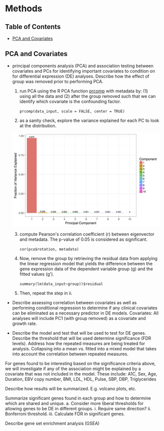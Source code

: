 # Methods

## Table of Contents

- [PCA and Covariates](#pca_and_covariates)

## PCA and Covariates

- principal components analysis (PCA) and association testing between covariates
and PCs for identifying important covariates to condition on for differential expression (DE) analyses.
Describe how the effect of group was removed prior to performing PCA.

   1. run PCA using the R PCA function [prcomp](https://stat.ethz.ch/R-manual/R-devel/library/stats/html/prcomp.html) with metadata by: (1) using all the data and (2) after the group removed such that we can identify which covariate is the confounding factor.

      `prcomp(data_input, scale = FALSE, center = TRUE)`

   2. as a sanity check, explore the variance explained for each PC to look at the distribution.

   ![Screenshot](figure/figure1.png "an example shapshot from the high glucose data")

   3. compute Pearson's correlation coefficient (r) between eigenvector and metadata. The p-value of 0.05 is considered as significant.

      `cor(pca$rotation, metadata)`

   4. Now, remove the group by retrieving the residual data from applying the linear regression model that yields the difference between the gene expression data of the dependent variable group (g) and the fitted values (g').

      `summary(lm(data_input~group))$residual`

   5. Then, repeat the step in ii.





- Describe assessing correlation between covariates as well as performing conditional regression
to determine if any clinical covariates can be eliminated as a necessary predictor in DE models.
Covariates: All analyses will include PC1 (with group removed) as a covariate and growth rate.

- Describe the model and test that will be used to test for DE genes. Describe the threshold that
will be used determine significance (FDR levels). Address how the repeated measures are being
treated for analysis. Collapsing into a mean vs. fitted into a mixed model that takes into account
the correlation between repeated measures.

For genes found to be interesting based on the significance criteria above, we will investigate
if any of the association might be explained by a covariate that was not included in the model.
These include: A1C, Sex, Age, Duration, EBV copy number, BMI, LDL, HDL, Pulse, SBP, DBP, Triglycerides

Describe how results will be summarized. E.g. volcano plots, etc.

Summarize significant genes found in each group and how to determine which are shared and unique.
a.    Consider more liberal thresholds for allowing genes to be DE in different groups.
 i.         Require same direction?
ii.         Bonferroni threshold.
iii.         Calculate FDR in significant genes.

Describe gene set enrichment analysis (GSEA)

